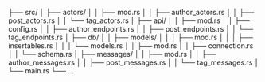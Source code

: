 
├── src/
│   ├── actors/
│   │   ├── mod.rs
│   │   ├── author_actors.rs
│   │   ├── post_actors.rs
│   │   └── tag_actors.rs
│   ├── api/ 
│   │   ├── mod.rs
│   │   ├── config.rs 
│   │   ├── author_endpoints.rs
│   │   ├── post_endpoints.rs
│   │   └── tag_endpoints.rs
│   ├── db/
│   │   ├── models/ 
│   │   │   ├── mod.rs
│   │   │   ├── insertables.rs
│   │   │   └── models.rs
│   │   ├── mod.rs
│   │   ├── connection.rs
│   │   └── schema.rs
│   ├── messages/
│   │   ├── mod.rs
│   │   ├── author_messages.rs
│   │   ├── post_messages.rs
│   │   └── tag_messages.rs
│   └── main.rs
└── ...